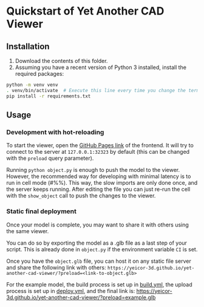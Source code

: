 # Quickstart of Yet Another CAD Viewer

## Installation

1. Download the contents of this folder.
2. Assuming you have a recent version of Python 3 installed, install the required packages:

```bash
python -m venv venv
. venv/bin/activate  # Execute this line every time you change the terminal
pip install -r requirements.txt
```

## Usage

### Development with hot-reloading

To start the viewer, open the [GitHub Pages link](https://yeicor-3d.github.io/yet-another-cad-viewer/) of the frontend.
It will try to connect to the server at `127.0.0.1:32323` by default (this can be changed with the `preload` query
parameter).

Running `python object.py` is enough to push the model to the viewer. However, the recommended way for developing with
minimal latency is to run in cell mode (#%%). This way, the slow imports are only done once, and the server keeps
running. After editing the file you can just re-run the cell with the `show_object` call to push the changes to
the viewer.

### Static final deployment

Once your model is complete, you may want to share it with others using the same viewer.

You can do so by exporting the model as a .glb file as a last step of your script.
This is already done in `object.py` if the environment variable `CI` is set.

Once you have the `object.glb` file, you can host it on any static file server and share the following link with others:
`https://yeicor-3d.github.io/yet-another-cad-viewer/?preload=<link-to-object.glb>`

For the example model, the build process is set up in [build.yml](../.github/workflows/build.yml), the upload process
is set up in [deploy.yml](../.github/workflows/deploy.yml), and the final link is:
https://yeicor-3d.github.io/yet-another-cad-viewer/?preload=example.glb

